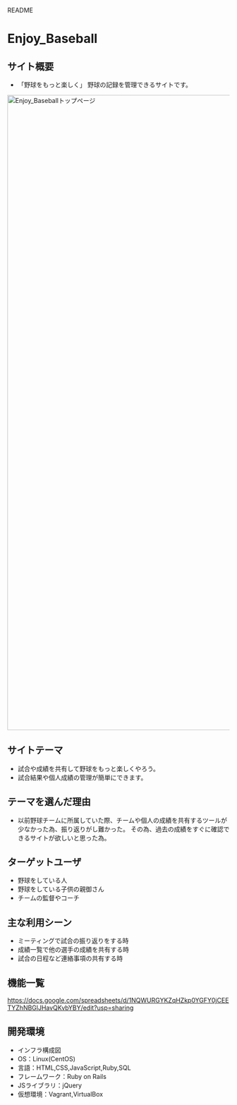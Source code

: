  README

# Enjoy_Baseball

## サイト概要
- 「野球をもっと楽しく」
  野球の記録を管理できるサイトです。

<img width="1440" alt="Enjoy_Baseballトップページ" src="https://user-images.githubusercontent.com/70389126/102007257-ccfea400-3d6a-11eb-8657-5324f3fe0926.png">

## サイトテーマ
- 試合や成績を共有して野球をもっと楽しくやろう。
- 試合結果や個人成績の管理が簡単にできます。

## テーマを選んだ理由
- 以前野球チームに所属していた際、チームや個人の成績を共有するツールが少なかった為、振り返りがし難かった。
  その為、過去の成績をすぐに確認できるサイトが欲しいと思った為。

## ターゲットユーザ
- 野球をしている人
- 野球をしている子供の親御さん
- チームの監督やコーチ

## 主な利用シーン
- ミーティングで試合の振り返りをする時
- 成績一覧で他の選手の成績を共有する時
- 試合の日程など連絡事項の共有する時


## 機能一覧
https://docs.google.com/spreadsheets/d/1NQWURGYKZqHZkp0YGFY0jCEETYZhNBGlJHavQKvbYBY/edit?usp=sharing

## 開発環境
- インフラ構成図
- OS：Linux(CentOS)
- 言語：HTML,CSS,JavaScript,Ruby,SQL
- フレームワーク：Ruby on Rails
- JSライブラリ：jQuery
- 仮想環境：Vagrant,VirtualBox
